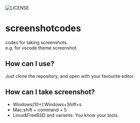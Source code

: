 ![LICENSE](https://img.shields.io/github/license/AC34/screenshotcodes)

# screenshotcodes

codes for taking screenshots.<br> e.g. for vscode theme screenshot.

## How can I use?
Just clone the repository, and open with your favourite editor.

## How can I take screenshot?
 - Windows(10+):Windows+Shift+s
 - Mac:shift + command + 5
 - Linux&FreeBSD and variants: You know your tools.
